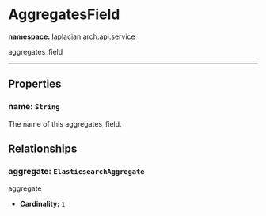 # **AggregatesField**
**namespace:** laplacian.arch.api.service

aggregates_field



---

## Properties

### name: `String`
The name of this aggregates_field.

## Relationships

### aggregate: `ElasticsearchAggregate`
aggregate
- **Cardinality:** `1`